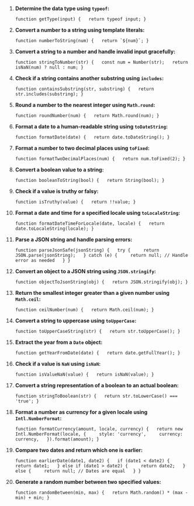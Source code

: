 1. **Determine the data type using `typeof`:**
    

    
    `function getType(input) {   return typeof input; }`
    
2. **Convert a number to a string using template literals:**
    

    
    ``function numberToString(num) {   return `${num}`; }``
    
3. **Convert a string to a number and handle invalid input gracefully:**
    

    
    `function stringToNumber(str) {   const num = Number(str);   return isNaN(num) ? null : num; }`
    
4. **Check if a string contains another substring using `includes`:**
    

    
    `function containsSubstring(str, substring) {   return str.includes(substring); }`
    
5. **Round a number to the nearest integer using `Math.round`:**
    

    
    `function roundNumber(num) {   return Math.round(num); }`
    
6. **Format a date to a human-readable string using `toDateString`:**
    

    
    `function formatDate(date) {   return date.toDateString(); }`
    
7. **Format a number to two decimal places using `toFixed`:**
    

    
    `function formatTwoDecimalPlaces(num) {   return num.toFixed(2); }`
    
8. **Convert a boolean value to a string:**
    

    
    `function booleanToString(bool) {   return String(bool); }`
    
9. **Check if a value is truthy or falsy:**
    

    
    `function isTruthy(value) {   return !!value; }`
    
10. **Format a date and time for a specified locale using `toLocaleString`:**
    

    
    `function formatDateTimeForLocale(date, locale) {   return date.toLocaleString(locale); }`
    
11. **Parse a JSON string and handle parsing errors:**
    

    
    `function parseJsonSafe(jsonString) {   try {     return JSON.parse(jsonString);   } catch (e) {     return null; // Handle error as needed   } }`
    
12. **Convert an object to a JSON string using `JSON.stringify`:**
    

    
    `function objectToJsonString(obj) {   return JSON.stringify(obj); }`
    
13. **Return the smallest integer greater than a given number using `Math.ceil`:**
    

    
    `function ceilNumber(num) {   return Math.ceil(num); }`
    
14. **Convert a string to uppercase using `toUpperCase`:**
    

    
    `function toUpperCaseString(str) {   return str.toUpperCase(); }`
    
15. **Extract the year from a `Date` object:**
    

    
    `function getYearFromDate(date) {   return date.getFullYear(); }`
    
16. **Check if a value is `NaN` using `isNaN`:**
    

    
    `function isValueNaN(value) {   return isNaN(value); }`
    
17. **Convert a string representation of a boolean to an actual boolean:**
    

    
    `function stringToBoolean(str) {   return str.toLowerCase() === 'true'; }`
    
18. **Format a number as currency for a given locale using `Intl.NumberFormat`:**
    

    
    `function formatCurrency(amount, locale, currency) {   return new Intl.NumberFormat(locale, {     style: 'currency',     currency: currency,   }).format(amount); }`
    
19. **Compare two dates and return which one is earlier:**
    

    
    `function earlierDate(date1, date2) {   if (date1 < date2) {     return date1;   } else if (date1 > date2) {     return date2;   } else {     return null; // Dates are equal   } }`
    
20. **Generate a random number between two specified values:**
    

    
    `function randomBetween(min, max) {   return Math.random() * (max - min) + min; }`